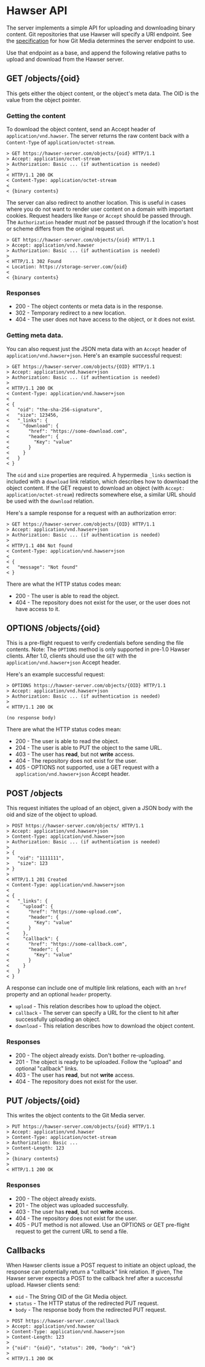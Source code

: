 # Hawser API

The server implements a simple API for uploading and downloading binary content.
Git repositories that use Hawser will specify a URI endpoint.  See the
[specification](spec.md) for how Git Media determines the server endpoint to use.

Use that endpoint as a base, and append the following relative paths to upload
and download from the Hawser server.

## GET /objects/{oid}

This gets either the object content, or the object's meta data.  The OID is the
value from the object pointer.

### Getting the content

To download the object content, send an Accept header of `application/vnd.hawser`.
The server returns the raw content back with a `Content-Type` of
`application/octet-stream`.

```
> GET https://hawser-server.com/objects/{oid} HTTP/1.1
> Accept: application/octet-stream
> Authorization: Basic ... (if authentication is needed)
>
< HTTP/1.1 200 OK
< Content-Type: application/octet-stream
<
< {binary contents}
```

The server can also redirect to another location.  This is useful in cases where
you do not want to render user content on a domain with important cookies.
Request headers like `Range` or `Accept` should be passed through.  The
`Authorization` header must _not_ be passed through if the location's host or
scheme differs from the original request uri.

```
> GET https://hawser-server.com/objects/{oid} HTTP/1.1
> Accept: application/vnd.hawser
> Authorization: Basic ... (if authentication is needed)
>
< HTTP/1.1 302 Found
< Location: https://storage-server.com/{oid}
<
< {binary contents}
```

### Responses

* 200 - The object contents or meta data is in the response.
* 302 - Temporary redirect to a new location.
* 404 - The user does not have access to the object, or it does not exist.

### Getting meta data.

You can also request just the JSON meta data with an `Accept` header of
`application/vnd.hawser+json`.  Here's an example successful request:

```
> GET https://hawser-server.com/objects/{OID} HTTP/1.1
> Accept: application/vnd.hawser+json
> Authorization: Basic ... (if authentication is needed)
>
< HTTP/1.1 200 OK
< Content-Type: application/vnd.hawser+json
<
< {
<   "oid": "the-sha-256-signature",
<   "size": 123456,
<   "_links": {
<     "download": {
<       "href": "https://some-download.com",
<       "header": {
<         "Key": "value"
<       }
<     }
<   }
< }
```

The `oid` and `size` properties are required.  A hypermedia `_links` section is
included with a `download` link relation, which describes how to download the
object content.  If the GET request to download an object (with `Accept:
application/octet-stream`) redirects somewhere else, a similar URL should be
used with the `download` relation.

Here's a sample response for a request with an authorization error:

```
> GET https://hawser-server.com/objects/{OID} HTTP/1.1
> Accept: application/vnd.hawser+json
> Authorization: Basic ... (if authentication is needed)
>
< HTTP/1.1 404 Not found
< Content-Type: application/vnd.hawser+json
<
< {
<   "message": "Not found"
< }
```

There are what the HTTP status codes mean:

* 200 - The user is able to read the object.
* 404 - The repository does not exist for the user, or the user does not have
access to it.

## OPTIONS /objects/{oid}

This is a pre-flight request to verify credentials before sending the file
contents.  Note: The `OPTIONS` method is only supported in pre-1.0 Hawser
clients.  After 1.0, clients should use the `GET` with the
`application/vnd.hawser+json` Accept header.

Here's an example successful request:

```
> OPTIONS https://hawser-server.com/objects/{OID} HTTP/1.1
> Accept: application/vnd.hawser+json
> Authorization: Basic ... (if authentication is needed)
>
< HTTP/1.1 200 OK

(no response body)
```

There are what the HTTP status codes mean:

* 200 - The user is able to read the object.
* 204 - The user is able to PUT the object to the same URL.
* 403 - The user has **read**, but not **write** access.
* 404 - The repository does not exist for the user.
* 405 - OPTIONS not supported, use a GET request with a `application/vnd.hawser+json`
Accept header.

## POST /objects

This request initiates the upload of an object, given a JSON body with the oid
and size of the object to upload.

```
> POST https://hawser-server.com/objects/ HTTP/1.1
> Accept: application/vnd.hawser+json
> Content-Type: application/vnd.hawser+json
> Authorization: Basic ... (if authentication is needed)
>
> {
>   "oid": "1111111",
>   "size": 123
> }
>
< HTTP/1.1 201 Created
< Content-Type: application/vnd.hawser+json
<
< {
<   "_links": {
<     "upload": {
<       "href": "https://some-upload.com",
<       "header": {
<         "Key": "value"
<       }
<     },
<     "callback": {
<       "href": "https://some-callback.com",
<       "header": {
<         "Key": "value"
<       }
<     }
<   }
< }
```

A response can include one of multiple link relations, each with an `href`
property and an optional `header` property.

* `upload` - This relation describes how to upload the object.
* `callback` - The server can specify a URL for the client to hit after
successfully uploading an object.
* `download` - This relation describes how to download the object content.

### Responses

* 200 - The object already exists.  Don't bother re-uploading.
* 201 - The object is ready to be uploaded.  Follow the "upload" and optional
"callback" links.
* 403 - The user has **read**, but not **write** access.
* 404 - The repository does not exist for the user.

## PUT /objects/{oid}

This writes the object contents to the Git Media server.

```
> PUT https://hawser-server.com/objects/{oid} HTTP/1.1
> Accept: application/vnd.hawser
> Content-Type: application/octet-stream
> Authorization: Basic ...
> Content-Length: 123
>
> {binary contents}
>
< HTTP/1.1 200 OK
```

### Responses

* 200 - The object already exists.
* 201 - The object was uploaded successfully.
* 403 - The user has **read**, but not **write** access.
* 404 - The repository does not exist for the user.
* 405 - PUT method is not allowed.  Use an OPTIONS or GET pre-flight request to
get the current URL to send a file.

## Callbacks

When Hawser clients issue a POST request to initiate an object upload, the
response can potentially return a "callback" link relation.  If given, The Hawser
server expects a POST to the callback href after a successful upload.  Hawser
clients send:

* `oid` - The String OID of the Git Media object.
* `status` - The HTTP status of the redirected PUT request.
* `body` - The response body from the redirected PUT request.

```
> POST https://hawser-server.com/callback
> Accept: application/vnd.hawser
> Content-Type: application/vnd.hawser+json
> Content-Length: 123
>
> {"oid": "{oid}", "status": 200, "body": "ok"}
>
< HTTP/1.1 200 OK
```
